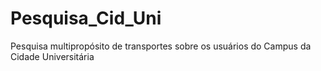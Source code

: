 # Pesquisa_Cid_Uni
Pesquisa multipropósito de transportes sobre os usuários do Campus da Cidade Universitária
